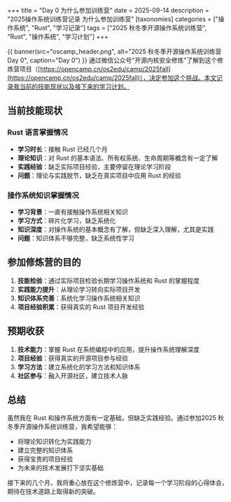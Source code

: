 +++
title = "Day 0 为什么参加训练营"
date = 2025-09-14
description = "2025操作系统训练营记录 为什么参加训练营"
[taxonomies]
categories = ["操作系统", "Rust", "学习记录"]
tags = ["2025 秋冬季开源操作系统训练营", "Rust", "操作系统", "学习计划"]
+++

{{ banner(src="oscamp_header.png", alt="2025 秋冬季开源操作系统训练营 Day 0", caption="Day 0") }}
通过微信公众号"开源内核安全修炼"了解到这个修炼营项目（[https://opencamp.cn/os2edu/camp/2025fall](https://opencamp.cn/os2edu/camp/2025fall)），决定参加这个挑战。本文记录我当前的技能现状以及接下来的学习计划。

## 当前技能现状

### Rust 语言掌握情况
- **学习时长**：接触 Rust 已经几个月
- **理论知识**：对 Rust 的基本语法、所有权系统、生命周期等概念有一定了解
- **实践经验**：缺乏实际项目经验，主要停留在理论学习阶段
- **问题**：理论与实践脱节，缺乏在真实项目中应用 Rust 的经验

### 操作系统知识掌握情况
- **学习背景**：一直有接触操作系统相关知识
- **学习方式**：碎片化学习，缺乏系统化
- **知识深度**：对操作系统的基本概念有了解，但缺乏深入理解，尤其是实践
- **问题**：知识体系不够完整，缺乏系统性学习

## 参加修炼营的目的

1. **技能检验**：通过实际项目检验长期学习操作系统和 Rust 的掌握程度
2. **实践能力提升**：从理论学习转向实际项目开发
3. **知识体系完善**：系统化学习操作系统相关知识
4. **项目经验积累**：获得真实的 Rust 项目开发经验

## 预期收获

1. **技术能力**：掌握 Rust 在系统编程中的应用，提升操作系统理解深度
2. **项目经验**：获得真实的开源项目参与经验
3. **学习方法**：建立系统化的学习方法和知识体系
4. **社区参与**：融入开源社区，建立技术人脉

## 总结

虽然我在 Rust 和操作系统方面有一定基础，但缺乏实践经验。通过参加2025 秋冬季开源操作系统训练营，我希望能够：

- 将理论知识转化为实践能力
- 建立完整的知识体系
- 获得宝贵的项目经验
- 为未来的技术发展打下坚实基础

接下来的几个月，我将重心放在这个修炼营中，记录每一个学习阶段的心得体会，期待在技术道路上取得新的突破。
